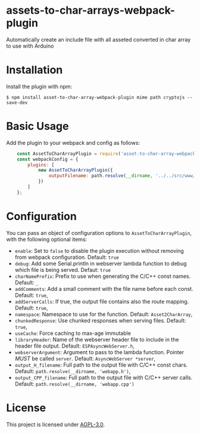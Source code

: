 # assets-to-char-arrays-webpack-plugin
Automatically create an include file with all asseted converted in char array to use with Arduino

Installation
============
Install the plugin with npm:
```shell
$ npm install asset-to-char-array-webpack-plugin mime path cryptojs --save-dev
```

Basic Usage
===========
Add the plugin to your webpack and config as follows:

```javascript
    const AssetToCharArrayPlugin = require('asset-to-char-array-webpack-plugin')
    const webpackConfig = {
        plugins: [
            new AssetToCharArrayPlugin({
                outputFilename: path.resolve(__dirname, '../../src/www/webapp.cpp')
            })
        ]
    };
```

Configuration
=============

You can pass an object of configuration options to `AssetToCharArrayPlugin`, with the following optional items:

 - `enable`: Set to `false` to disable the plugin execution without removing from webpack configuration. Default: `true`
 - `debug`: Add some Serial.println in webserver lambda function to debug which file is being served. Defaut: `true`
 - `charNamePrefix`: Prefix to use when generating the C/C++ const names. Default: `_`
 - `addComments`: Add a small comment with the file name before each const. Default: `true`,
 - `addServerCalls`: If true, the output file contains also the route mapping. Default: `true`,
 - `namespace`: Namespace to use for the function. Default: `Asset2CharArray`,
 - `chunkedResponse`: Use chunked responses when serving files. Default: `true`,
 - `useCache`: Force caching to max-age immutable
 - `libraryHeader`: Name of the webserver header file to include in the header file output. Default: `ESPAsyncWebServer.h`,
 - `webserverArgument`: Argument to pass to the lambda function. Pointer *MUST* be called `server`. Default: `AsyncWebServer *server`,
 - `output_H_filename`: Full path to the output file with C/C++ const chars. Default: `path.resolve(__dirname, 'webapp.h')`,
 - `output_CPP_filename`: Full path to the output file with C/C++ server calls. Default: `path.resolve(__dirname, 'webapp.cpp')`

# License

This project is licensed under [AGPL-3.0](https://github.com/guestisp/asset-to-char-array-webpack-plugin/blob/main/LICENSE).